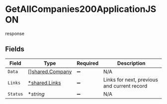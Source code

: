 # GetAllCompanies200ApplicationJSON

response


## Fields

| Field                                              | Type                                               | Required                                           | Description                                        |
| -------------------------------------------------- | -------------------------------------------------- | -------------------------------------------------- | -------------------------------------------------- |
| `Data`                                             | [][shared.Company](../../models/shared/company.md) | :heavy_minus_sign:                                 | N/A                                                |
| `Links`                                            | [*shared.Links](../../models/shared/links.md)      | :heavy_minus_sign:                                 | Links for next, previous and current record        |
| `Status`                                           | **string*                                          | :heavy_minus_sign:                                 | N/A                                                |